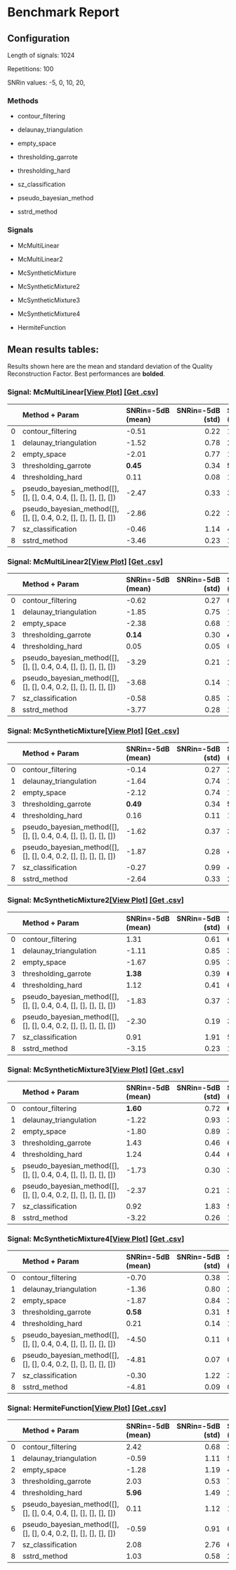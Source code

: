 # Benchmark Report

## Configuration

Length of signals: 1024

Repetitions: 100

SNRin values: 
-5, 
0, 
10, 
20, 


### Methods  

* contour_filtering 

* delaunay_triangulation 

* empty_space 

* thresholding_garrote 

* thresholding_hard 

* sz_classification 

* pseudo_bayesian_method 

* sstrd_method 

### Signals  

* McMultiLinear 

* McMultiLinear2 

* McSyntheticMixture 

* McSyntheticMixture2 

* McSyntheticMixture3 

* McSyntheticMixture4 

* HermiteFunction 

## Mean results tables: 

Results shown here are the mean and standard deviation of                               the Quality Reconstruction Factor.                               Best performances are **bolded**. 
### Signal: McMultiLinear[[View Plot]](https://jmiramont.github.io/benchmarks-detection-denoising/results/denoising/figures/html/plot_McMultiLinear.html)    [[Get .csv]](https://jmiramont.github.io/benchmarks-detection-denoising/results/denoising/csv_files/results_McMultiLinear.csv)
|    | Method + Param                                                   | SNRin=-5dB (mean)   |   SNRin=-5dB (std) | SNRin=0dB (mean)   |   SNRin=0dB (std) | SNRin=10dB (mean)   |   SNRin=10dB (std) | SNRin=20dB (mean)   |   SNRin=20dB (std) |
|---:|:-----------------------------------------------------------------|:--------------------|-------------------:|:-------------------|------------------:|:--------------------|-------------------:|:--------------------|-------------------:|
|  0 | contour_filtering                                                | -0.51               |               0.22 | 1.60               |              0.40 | 13.09               |               0.19 | 22.32               |               0.18 |
|  1 | delaunay_triangulation                                           | -1.52               |               0.78 | 2.13               |              0.54 | 14.19               |               0.51 | 24.30               |               0.29 |
|  2 | empty_space                                                      | -2.01               |               0.77 | 1.97               |              0.67 | 13.94               |               0.56 | 24.05               |               0.30 |
|  3 | thresholding_garrote                                             | **0.45**            |               0.34 | **5.62**           |              0.39 | **15.70**           |               0.34 | 25.12               |               0.29 |
|  4 | thresholding_hard                                                | 0.11                |               0.08 | 1.18               |              0.27 | 15.67               |               0.39 | **25.64**           |               0.33 |
|  5 | pseudo_bayesian_method([], [], [], 0.4, 0.4, [], [], [], [], []) | -2.47               |               0.33 | 3.49               |              0.71 | 13.90               |               1.14 | 24.04               |               1.11 |
|  6 | pseudo_bayesian_method([], [], [], 0.4, 0.2, [], [], [], [], []) | -2.86               |               0.22 | 3.27               |              0.40 | 14.29               |               0.26 | 24.41               |               0.24 |
|  7 | sz_classification                                                | -0.46               |               1.14 | 4.33               |              1.04 | 13.37               |               0.97 | 22.49               |               0.33 |
|  8 | sstrd_method                                                     | -3.46               |               0.23 | 1.57               |              0.28 | 11.65               |               0.12 | 21.62               |               0.12 |
### Signal: McMultiLinear2[[View Plot]](https://jmiramont.github.io/benchmarks-detection-denoising/results/denoising/figures/html/plot_McMultiLinear2.html)    [[Get .csv]](https://jmiramont.github.io/benchmarks-detection-denoising/results/denoising/csv_files/results_McMultiLinear2.csv)
|    | Method + Param                                                   | SNRin=-5dB (mean)   |   SNRin=-5dB (std) | SNRin=0dB (mean)   |   SNRin=0dB (std) | SNRin=10dB (mean)   |   SNRin=10dB (std) | SNRin=20dB (mean)   |   SNRin=20dB (std) |
|---:|:-----------------------------------------------------------------|:--------------------|-------------------:|:-------------------|------------------:|:--------------------|-------------------:|:--------------------|-------------------:|
|  0 | contour_filtering                                                | -0.62               |               0.27 | 0.62               |              0.16 | 2.47                |               0.21 | 3.18                |               0.17 |
|  1 | delaunay_triangulation                                           | -1.85               |               0.75 | 1.29               |              0.32 | 7.38                |               0.62 | 6.59                |               0.12 |
|  2 | empty_space                                                      | -2.38               |               0.68 | 1.14               |              0.36 | 7.81                |               0.62 | 6.90                |               0.12 |
|  3 | thresholding_garrote                                             | **0.14**            |               0.30 | **4.79**           |              0.29 | **14.89**           |               0.26 | 24.37               |               0.25 |
|  4 | thresholding_hard                                                | 0.05                |               0.05 | 0.51               |              0.16 | 13.97               |               0.34 | **24.45**           |               0.29 |
|  5 | pseudo_bayesian_method([], [], [], 0.4, 0.4, [], [], [], [], []) | -3.29               |               0.21 | 2.32               |              0.54 | 12.75               |               1.82 | 23.50               |               0.91 |
|  6 | pseudo_bayesian_method([], [], [], 0.4, 0.2, [], [], [], [], []) | -3.68               |               0.14 | 1.71               |              0.28 | 13.46               |               0.25 | 23.71               |               0.21 |
|  7 | sz_classification                                                | -0.58               |               0.85 | 3.64               |              0.40 | 13.85               |               0.48 | 23.57               |               1.01 |
|  8 | sstrd_method                                                     | -3.77               |               0.28 | 1.60               |              0.45 | 12.96               |               0.24 | 22.99               |               0.20 |
### Signal: McSyntheticMixture[[View Plot]](https://jmiramont.github.io/benchmarks-detection-denoising/results/denoising/figures/html/plot_McSyntheticMixture.html)    [[Get .csv]](https://jmiramont.github.io/benchmarks-detection-denoising/results/denoising/csv_files/results_McSyntheticMixture.csv)
|    | Method + Param                                                   | SNRin=-5dB (mean)   |   SNRin=-5dB (std) | SNRin=0dB (mean)   |   SNRin=0dB (std) | SNRin=10dB (mean)   |   SNRin=10dB (std) | SNRin=20dB (mean)   |   SNRin=20dB (std) |
|---:|:-----------------------------------------------------------------|:--------------------|-------------------:|:-------------------|------------------:|:--------------------|-------------------:|:--------------------|-------------------:|
|  0 | contour_filtering                                                | -0.14               |               0.27 | 2.10               |              0.59 | 9.22                |               0.92 | 11.27               |               1.24 |
|  1 | delaunay_triangulation                                           | -1.64               |               0.74 | 1.57               |              0.40 | 9.33                |               1.01 | 10.30               |               0.89 |
|  2 | empty_space                                                      | -2.12               |               0.74 | 1.63               |              0.51 | 10.10               |               0.73 | 11.37               |               0.66 |
|  3 | thresholding_garrote                                             | **0.49**            |               0.34 | **5.49**           |              0.38 | **15.51**           |               0.36 | 24.89               |               0.31 |
|  4 | thresholding_hard                                                | 0.16                |               0.11 | 1.59               |              0.33 | 15.48               |               0.35 | **25.14**           |               0.32 |
|  5 | pseudo_bayesian_method([], [], [], 0.4, 0.4, [], [], [], [], []) | -1.62               |               0.37 | 3.36               |              0.79 | 12.66               |               1.93 | 19.19               |               1.96 |
|  6 | pseudo_bayesian_method([], [], [], 0.4, 0.2, [], [], [], [], []) | -1.87               |               0.28 | 4.09               |              0.40 | 14.46               |               0.37 | 21.09               |               0.42 |
|  7 | sz_classification                                                | -0.27               |               0.99 | 4.26               |              0.65 | 15.22               |               0.39 | 24.26               |               0.48 |
|  8 | sstrd_method                                                     | -2.64               |               0.33 | 2.15               |              0.51 | 10.48               |               2.05 | 20.42               |               3.82 |
### Signal: McSyntheticMixture2[[View Plot]](https://jmiramont.github.io/benchmarks-detection-denoising/results/denoising/figures/html/plot_McSyntheticMixture2.html)    [[Get .csv]](https://jmiramont.github.io/benchmarks-detection-denoising/results/denoising/csv_files/results_McSyntheticMixture2.csv)
|    | Method + Param                                                   | SNRin=-5dB (mean)   |   SNRin=-5dB (std) | SNRin=0dB (mean)   |   SNRin=0dB (std) | SNRin=10dB (mean)   |   SNRin=10dB (std) | SNRin=20dB (mean)   |   SNRin=20dB (std) |
|---:|:-----------------------------------------------------------------|:--------------------|-------------------:|:-------------------|------------------:|:--------------------|-------------------:|:--------------------|-------------------:|
|  0 | contour_filtering                                                | 1.31                |               0.61 | 6.37               |              0.66 | 15.56               |               0.34 | 24.55               |               0.30 |
|  1 | delaunay_triangulation                                           | -1.11               |               0.85 | 3.29               |              0.77 | 14.83               |               0.54 | 24.60               |               0.56 |
|  2 | empty_space                                                      | -1.67               |               0.95 | 3.17               |              1.10 | 14.64               |               0.43 | 24.83               |               0.49 |
|  3 | thresholding_garrote                                             | **1.38**            |               0.39 | **6.47**           |              0.40 | 16.33               |               0.35 | 25.94               |               0.30 |
|  4 | thresholding_hard                                                | 1.12                |               0.41 | 6.29               |              0.64 | **16.96**           |               0.51 | **26.15**           |               0.34 |
|  5 | pseudo_bayesian_method([], [], [], 0.4, 0.4, [], [], [], [], []) | -1.83               |               0.37 | 3.19               |              0.60 | 12.51               |               1.93 | 20.02               |               3.30 |
|  6 | pseudo_bayesian_method([], [], [], 0.4, 0.2, [], [], [], [], []) | -2.30               |               0.19 | 3.14               |              0.22 | 13.58               |               0.27 | 23.10               |               0.53 |
|  7 | sz_classification                                                | 0.91                |               1.91 | 5.32               |              1.55 | 14.63               |               0.67 | 23.96               |               0.68 |
|  8 | sstrd_method                                                     | -3.15               |               0.23 | 1.95               |              0.25 | 12.15               |               0.32 | 22.78               |               0.59 |
### Signal: McSyntheticMixture3[[View Plot]](https://jmiramont.github.io/benchmarks-detection-denoising/results/denoising/figures/html/plot_McSyntheticMixture3.html)    [[Get .csv]](https://jmiramont.github.io/benchmarks-detection-denoising/results/denoising/csv_files/results_McSyntheticMixture3.csv)
|    | Method + Param                                                   | SNRin=-5dB (mean)   |   SNRin=-5dB (std) | SNRin=0dB (mean)   |   SNRin=0dB (std) | SNRin=10dB (mean)   |   SNRin=10dB (std) | SNRin=20dB (mean)   |   SNRin=20dB (std) |
|---:|:-----------------------------------------------------------------|:--------------------|-------------------:|:-------------------|------------------:|:--------------------|-------------------:|:--------------------|-------------------:|
|  0 | contour_filtering                                                | **1.60**            |               0.72 | **6.93**           |              0.97 | 16.99               |               0.48 | 26.15               |               0.51 |
|  1 | delaunay_triangulation                                           | -1.22               |               0.93 | 3.50               |              0.93 | 15.26               |               0.51 | 24.93               |               0.48 |
|  2 | empty_space                                                      | -1.80               |               0.89 | 3.34               |              1.23 | 14.89               |               0.51 | 25.17               |               0.53 |
|  3 | thresholding_garrote                                             | 1.43                |               0.46 | 6.56               |              0.43 | 16.49               |               0.42 | 26.19               |               0.38 |
|  4 | thresholding_hard                                                | 1.24                |               0.44 | 6.59               |              0.72 | **17.80**           |               0.46 | **27.00**           |               0.40 |
|  5 | pseudo_bayesian_method([], [], [], 0.4, 0.4, [], [], [], [], []) | -1.73               |               0.30 | 3.42               |              0.47 | 12.73               |               0.76 | 18.60               |               2.14 |
|  6 | pseudo_bayesian_method([], [], [], 0.4, 0.2, [], [], [], [], []) | -2.37               |               0.21 | 3.05               |              0.22 | 13.39               |               0.29 | 20.81               |               0.70 |
|  7 | sz_classification                                                | 0.92                |               1.83 | 5.34               |              1.84 | 15.06               |               1.04 | 24.60               |               0.57 |
|  8 | sstrd_method                                                     | -3.22               |               0.26 | 1.77               |              0.37 | 11.37               |               1.28 | 19.67               |               3.19 |
### Signal: McSyntheticMixture4[[View Plot]](https://jmiramont.github.io/benchmarks-detection-denoising/results/denoising/figures/html/plot_McSyntheticMixture4.html)    [[Get .csv]](https://jmiramont.github.io/benchmarks-detection-denoising/results/denoising/csv_files/results_McSyntheticMixture4.csv)
|    | Method + Param                                                   | SNRin=-5dB (mean)   |   SNRin=-5dB (std) | SNRin=0dB (mean)   |   SNRin=0dB (std) | SNRin=10dB (mean)   |   SNRin=10dB (std) | SNRin=20dB (mean)   |   SNRin=20dB (std) |
|---:|:-----------------------------------------------------------------|:--------------------|-------------------:|:-------------------|------------------:|:--------------------|-------------------:|:--------------------|-------------------:|
|  0 | contour_filtering                                                | -0.70               |               0.38 | 3.48               |              0.39 | 13.21               |               0.24 | 22.79               |               0.26 |
|  1 | delaunay_triangulation                                           | -1.36               |               0.80 | 2.40               |              0.47 | 13.59               |               0.48 | 23.57               |               0.26 |
|  2 | empty_space                                                      | -1.87               |               0.84 | 2.23               |              0.65 | 13.66               |               0.45 | 23.52               |               0.26 |
|  3 | thresholding_garrote                                             | **0.58**            |               0.31 | **5.45**           |              0.33 | **15.44**           |               0.31 | **24.62**           |               0.26 |
|  4 | thresholding_hard                                                | 0.21                |               0.14 | 1.81               |              0.35 | 13.77               |               0.43 | 24.52               |               0.28 |
|  5 | pseudo_bayesian_method([], [], [], 0.4, 0.4, [], [], [], [], []) | -4.50               |               0.11 | 0.85               |              0.19 | 10.45               |               0.88 | 17.99               |               3.41 |
|  6 | pseudo_bayesian_method([], [], [], 0.4, 0.2, [], [], [], [], []) | -4.81               |               0.07 | 0.33               |              0.07 | 10.66               |               0.09 | 21.05               |               0.16 |
|  7 | sz_classification                                                | -0.30               |               1.22 | 3.82               |              0.82 | 13.25               |               0.57 | 22.82               |               0.37 |
|  8 | sstrd_method                                                     | -4.81               |               0.09 | 0.15               |              0.10 | 10.22               |               0.10 | 20.84               |               0.29 |
### Signal: HermiteFunction[[View Plot]](https://jmiramont.github.io/benchmarks-detection-denoising/results/denoising/figures/html/plot_HermiteFunction.html)    [[Get .csv]](https://jmiramont.github.io/benchmarks-detection-denoising/results/denoising/csv_files/results_HermiteFunction.csv)
|    | Method + Param                                                   | SNRin=-5dB (mean)   |   SNRin=-5dB (std) | SNRin=0dB (mean)   |   SNRin=0dB (std) | SNRin=10dB (mean)   |   SNRin=10dB (std) | SNRin=20dB (mean)   |   SNRin=20dB (std) |
|---:|:-----------------------------------------------------------------|:--------------------|-------------------:|:-------------------|------------------:|:--------------------|-------------------:|:--------------------|-------------------:|
|  0 | contour_filtering                                                | 2.42                |               0.68 | 3.63               |              0.61 | 4.49                |               0.22 | 4.55                |               0.11 |
|  1 | delaunay_triangulation                                           | -0.59               |               1.11 | 5.28               |              1.52 | 19.20               |               1.25 | 30.40               |               1.01 |
|  2 | empty_space                                                      | -1.28               |               1.19 | 4.99               |              1.71 | 18.07               |               1.40 | 29.83               |               1.26 |
|  3 | thresholding_garrote                                             | 2.03                |               0.53 | 7.09               |              0.53 | 17.15               |               0.52 | 27.17               |               0.52 |
|  4 | thresholding_hard                                                | **5.96**            |               1.49 | **14.14**          |              0.93 | **23.41**           |               0.79 | **32.47**           |               0.73 |
|  5 | pseudo_bayesian_method([], [], [], 0.4, 0.4, [], [], [], [], []) | 0.11                |               1.12 | 1.64               |              1.42 | 3.13                |               1.37 | 3.94                |               0.20 |
|  6 | pseudo_bayesian_method([], [], [], 0.4, 0.2, [], [], [], [], []) | -0.59               |               0.91 | 0.22               |              1.19 | 0.16                |               0.87 | -0.00               |               0.00 |
|  7 | sz_classification                                                | 2.08                |               2.76 | 6.74               |              2.36 | 17.12               |               1.91 | 27.35               |               1.71 |
|  8 | sstrd_method                                                     | 1.03                |               0.58 | 2.86               |              0.64 | 3.51                |               0.54 | 3.31                |               0.40 |
